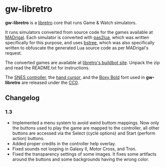 # gw-libretro

**gw-libretro** is a [libretro](http://www.libretro.com/) core that runs Game & Watch simulators.

It runs simulators converted from source code for the games available at [MADrigal](http://www.madrigaldesign.it/sim/). Each simulator is converted with [pas2lua](https://github.com/leiradel/pas2lua), which was written specifically for this purpose, and uses [bstree](https://github.com/leiradel/bstree), which was also specifically written to obfuscate the generated Lua source code as per MADrigal's request.

The converted games are available at [libretro's buildbot site](http://bot.libretro.com/assets/cores/Handheld%20Electronic%20Game/). Unpack the zip and read the README.txt for instructions.

The [SNES controller](http://commons.wikimedia.org/wiki/File:SNES_controller.svg), the [hand cursor](https://commons.wikimedia.org/wiki/File:Pointing_hand_cursor_vector.svg), and the [Boxy Bold](http://opengameart.org/content/boxy-bold-font) font used in **gw-libretro** are released under the [CC0](http://creativecommons.org/publicdomain/zero/1.0/).

## Changelog

### 1.3

* Implemented a menu system to avoid weird buttom mappings. Now only the buttons used to play the game are mapped to the controller, all other buttons are accessed via the Select (cycle options) and Start (perform action) buttons.
* Added proper credits in the controller help overlay.
* Fixed sounds not looping in Galaxy II, Motor Cross, and Tron.
* Fixed the transparency settings of some images. It fixes some artifacts around the buttons and some backgrounds having the wrong color.
